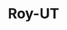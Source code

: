 ---
title: Roy-UT
slug: roy-ut
f_state:
- cms/state/utah.md
f_locations:
- cms/payday-loan/check-go-9997.md
- cms/payday-loan/money-4-you-21111.md
- cms/payday-loan/money-4-you-21123.md
- cms/payday-loan/quick-loan-25295.md
- cms/payday-loan/speedi-loan-inc-26684.md
updated-on: '2024-05-30T13:41:28.615Z'
created-on: '2024-05-30T13:41:28.615Z'
published-on: '2024-05-30T13:54:32.469Z'
f_city: Roy
layout: '[city].html'
tags: city
---
